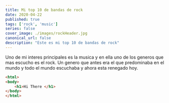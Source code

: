 ```yaml
---
title: Mi top 10 de bandas de rock
date: 2020-04-22
published: true
tags: ['rock', 'music']
series: false
cover_image: ./images/rockHeader.jpg
canonical_url: false
description: "Este es mi top 10 de bandas de rock"
---
```


Uno de mi interes principales es la musica y en ella uno de los generos que mas escucho es el rock. Un genero que antes era el que predominaba en el mundo y todo el mundo escuchaba y ahora esta renegado hoy. 


```html
<html>
<body>
    <h1>Hi There </h1>
</body>
</html>
```
